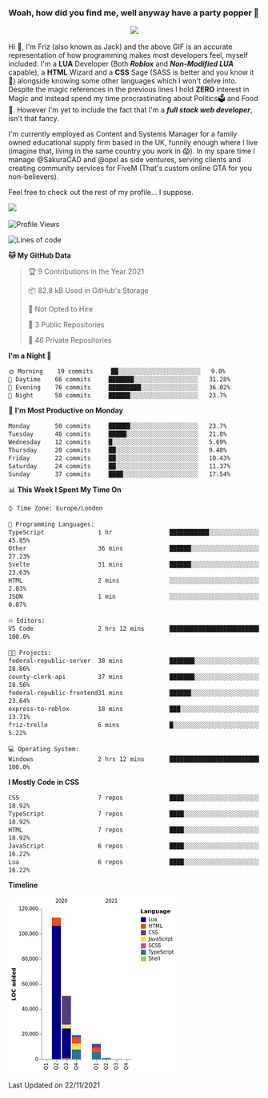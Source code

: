 ### Woah, how did you find me, well anyway have a party popper 🎉

<p align="center">
  <img  src="https://66.media.tumblr.com/d2766024a15e8c140bf20f314664eed2/d1615166bf58615c-d8/s400x600/aabc473a64edc43599d5345fd1e9e792d66ecc48.gifv">
</p>

Hi :wave:, I'm Friz (also known as Jack) and the above GIF is an accurate representation of how programming makes most developers feel, myself included. I'm a **LUA** Developer (Both ***Roblox*** and ***Non-Modified LUA*** capable), a **HTML** Wizard and a **CSS** Sage (SASS is better and you know it :pray:) alongside knowing some other languages which I won't delve into. Despite the magic references in the previous lines I hold **ZERO** interest in Magic and instead spend my time procrastinating about Politics🗳️ and Food🍔. However I'm yet to include the fact that I'm a ***full stack web developer***, isn't that fancy.

I'm currently employed as Content and Systems Manager for a family owned educational supply firm based in the UK, funnily enough where I live (imagine that, living in the same country you work in 😱). In my spare time I manage @SakuraCAD and @opxl as side ventures, serving clients and creating community services for FiveM (That's custom online GTA for you non-believers).

Feel free to check out the rest of my profile... I suppose.

<a href="https://github.com/anuraghazra/github-readme-stats">
  <img  src="https://github-readme-stats.vercel.app/api?username=JackOPXL&count_private=true&show_icons=true&theme=tokyonight" />
</a>



<!--START_SECTION:waka-->
![Profile Views](http://img.shields.io/badge/Profile%20Views-1-blue)

![Lines of code](https://img.shields.io/badge/From%20Hello%20World%20I%27ve%20Written-202079%20lines%20of%20code-blue)

**🐱 My GitHub Data** 

> 🏆 9 Contributions in the Year 2021
 > 
> 📦 82.8 kB Used in GitHub's Storage 
 > 
> 🚫 Not Opted to Hire
 > 
> 📜 3 Public Repositories 
 > 
> 🔑 46 Private Repositories  
 > 
**I'm a Night 🦉** 

```text
🌞 Morning    19 commits     ██░░░░░░░░░░░░░░░░░░░░░░░   9.0% 
🌆 Daytime    66 commits     ███████░░░░░░░░░░░░░░░░░░   31.28% 
🌃 Evening    76 commits     █████████░░░░░░░░░░░░░░░░   36.02% 
🌙 Night      50 commits     ██████░░░░░░░░░░░░░░░░░░░   23.7%

```
📅 **I'm Most Productive on Monday** 

```text
Monday       50 commits     ██████░░░░░░░░░░░░░░░░░░░   23.7% 
Tuesday      46 commits     █████░░░░░░░░░░░░░░░░░░░░   21.8% 
Wednesday    12 commits     █░░░░░░░░░░░░░░░░░░░░░░░░   5.69% 
Thursday     20 commits     ██░░░░░░░░░░░░░░░░░░░░░░░   9.48% 
Friday       22 commits     ██░░░░░░░░░░░░░░░░░░░░░░░   10.43% 
Saturday     24 commits     ██░░░░░░░░░░░░░░░░░░░░░░░   11.37% 
Sunday       37 commits     ████░░░░░░░░░░░░░░░░░░░░░   17.54%

```


📊 **This Week I Spent My Time On** 

```text
⌚︎ Time Zone: Europe/London

💬 Programming Languages: 
TypeScript               1 hr                ███████████░░░░░░░░░░░░░░   45.85% 
Other                    36 mins             ██████░░░░░░░░░░░░░░░░░░░   27.23% 
Svelte                   31 mins             ██████░░░░░░░░░░░░░░░░░░░   23.63% 
HTML                     2 mins              ░░░░░░░░░░░░░░░░░░░░░░░░░   2.03% 
JSON                     1 min               ░░░░░░░░░░░░░░░░░░░░░░░░░   0.87%

🔥 Editors: 
VS Code                  2 hrs 12 mins       █████████████████████████   100.0%

🐱‍💻 Projects: 
federal-republic-server  38 mins             ███████░░░░░░░░░░░░░░░░░░   28.86% 
county-clerk-api         37 mins             ███████░░░░░░░░░░░░░░░░░░   28.56% 
federal-republic-frontend31 mins             ██████░░░░░░░░░░░░░░░░░░░   23.64% 
express-to-roblox        18 mins             ███░░░░░░░░░░░░░░░░░░░░░░   13.71% 
friz-trello              6 mins              █░░░░░░░░░░░░░░░░░░░░░░░░   5.22%

💻 Operating System: 
Windows                  2 hrs 12 mins       █████████████████████████   100.0%

```

**I Mostly Code in CSS** 

```text
CSS                      7 repos             ████░░░░░░░░░░░░░░░░░░░░░   18.92% 
TypeScript               7 repos             ████░░░░░░░░░░░░░░░░░░░░░   18.92% 
HTML                     7 repos             ████░░░░░░░░░░░░░░░░░░░░░   18.92% 
JavaScript               6 repos             ████░░░░░░░░░░░░░░░░░░░░░   16.22% 
Lua                      6 repos             ████░░░░░░░░░░░░░░░░░░░░░   16.22%

```


**Timeline**

![Chart not found](https://raw.githubusercontent.com/JackOPXL/JackOPXL/master/charts/bar_graph.png) 


 Last Updated on 22/11/2021
<!--END_SECTION:waka-->


